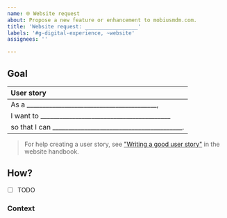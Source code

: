 ```yaml
---
name: 🌐 Website request
about: Propose a new feature or enhancement to mobiusmdm.com.
title: 'Website request: _________________'
labels: '#g-digital-experience, ~website'
assignees: ''

---
```


## Goal 

| User story  |
|:---------------------------------------------------------------------------|
| As a _________________________________________,
| I want to _________________________________________
| so that I can _________________________________________.

>For help creating a user story, see ["Writing a good user story"](https://mobiusmdm.com/handbook/company/development-groups#writing-a-good-user-story) in the website handbook.


## How?

- [ ] TODO

### Context
